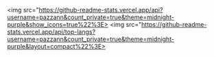<img src="https://github-readme-stats.vercel.app/api?username=pazzann&count_private=true&theme=midnight-purple&show_icons=true%22%3E>
<img src="https://github-readme-stats.vercel.app/api/top-langs?username=pazzann&count_private=true&theme=midnight-purple&layout=compact%22%3E>
